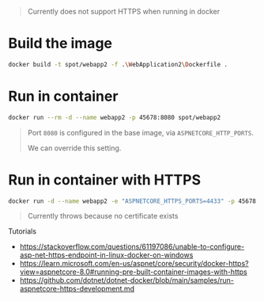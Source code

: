 > Currently does not support HTTPS when running in docker

# Build the image

```bash
docker build -t spot/webapp2 -f .\WebApplication2\Dockerfile .  
```

# Run in container

```bash
docker run --rm -d --name webapp2 -p 45678:8080 spot/webapp2
```

> Port `8080` is configured in the base image, via `ASPNETCORE_HTTP_PORTS`.
> 
> We can override this setting.

# Run in container with HTTPS

```bash
docker run -d --name webapp2 -e "ASPNETCORE_HTTPS_PORTS=4433" -p 45678:8080 -p 54333:4433 spot/webapp2
```

> Currently throws because no certificate exists

Tutorials

- https://stackoverflow.com/questions/61197086/unable-to-configure-asp-net-https-endpoint-in-linux-docker-on-windows
- https://learn.microsoft.com/en-us/aspnet/core/security/docker-https?view=aspnetcore-8.0#running-pre-built-container-images-with-https
- https://github.com/dotnet/dotnet-docker/blob/main/samples/run-aspnetcore-https-development.md
